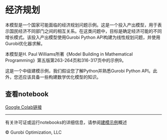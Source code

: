 # 经济规划

本模型是一个国家可能面临的经济规划问题示例。这是一个投入产出模型，用于表示国民经济不同部门之间的相互关系。在这类问题中，目标是确定经济可能的不同增长模式。该投入产出模型使用Gurobi Python API构建为线性规划问题，并使用Gurobi优化器求解。

本模型是H. Paul Williams所著《Model Building in Mathematical Programming》第五版第263-264页和316-317页中的示例9。

这是一个中级建模示例，我们假设您了解Python并熟悉Gurobi Python API。此外，您还应该具备一些构建数学优化模型的知识。

## 查看notebook

[Google Colab链接](https://colab.research.google.com/github/Gurobi/modeling-examples/blob/master/economic_planning/economic_planning.ipynb)


----
有关许可证或运行notebooks的详细信息，请参阅[建模示例](../)概述

© Gurobi Optimization, LLC